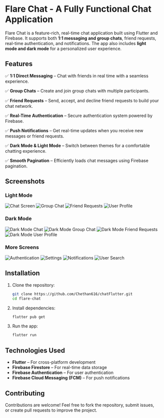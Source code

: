 # Flare Chat - A Fully Functional Chat Application

Flare Chat is a feature-rich, real-time chat application built using Flutter and Firebase. It supports both **1:1 messaging and group chats**, friend requests, real-time authentication, and notifications. The app also includes **light mode and dark mode** for a personalized user experience.

## Features

✅ **1:1 Direct Messaging** – Chat with friends in real time with a seamless experience.

✅ **Group Chats** – Create and join group chats with multiple participants.

✅ **Friend Requests** – Send, accept, and decline friend requests to build your chat network.

✅ **Real-Time Authentication** – Secure authentication system powered by Firebase.

✅ **Push Notifications** – Get real-time updates when you receive new messages or friend requests.

✅ **Dark Mode & Light Mode** – Switch between themes for a comfortable chatting experience.

✅ **Smooth Pagination** – Efficiently loads chat messages using Firebase pagination.

## Screenshots

### Light Mode
![Chat Screen](https://github.com/Chethan616/flare-chat/blob/main/image_2025-02-17_131429810.png)
![Group Chat](https://github.com/Chethan616/flare-chat/blob/main/image_2025-02-17_131507631.png)
![Friend Requests](https://github.com/Chethan616/flare-chat/blob/main/image_2025-02-17_131515892.png)
![User Profile](https://github.com/Chethan616/flare-chat/blob/main/image_2025-02-17_131520711.png)

### Dark Mode
![Dark Mode Chat](https://github.com/Chethan616/flare-chat/blob/main/image_2025-02-17_131525739.png)
![Dark Mode Group Chat](https://github.com/Chethan616/flare-chat/blob/main/image_2025-02-17_131530657.png)
![Dark Mode Friend Requests](https://github.com/Chethan616/flare-chat/blob/main/image_2025-02-17_131534435.png)
![Dark Mode User Profile](https://github.com/Chethan616/flare-chat/blob/main/image_2025-02-17_131539802.png)

### More Screens
![Authentication](https://github.com/Chethan616/flare-chat/blob/main/image_2025-02-17_131544545.png)
![Settings](https://github.com/Chethan616/flare-chat/blob/main/image_2025-02-17_131549305.png)
![Notifications](https://github.com/Chethan616/flare-chat/blob/main/image_2025-02-17_131553944.png)
![User Search](https://github.com/Chethan616/flare-chat/blob/main/image_2025-02-17_131600129.png)

## Installation

1. Clone the repository:
   ```sh
   git clone https://github.com/Chethan616/chatFlutter.git
   cd flare-chat
   ```
2. Install dependencies:
   ```sh
   flutter pub get
   ```
3. Run the app:
   ```sh
   flutter run
   ```

## Technologies Used
- **Flutter** – For cross-platform development
- **Firebase Firestore** – For real-time data storage
- **Firebase Authentication** – For user authentication
- **Firebase Cloud Messaging (FCM)** – For push notifications

## Contributing
Contributions are welcome! Feel free to fork the repository, submit issues, or create pull requests to improve the project.

